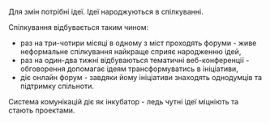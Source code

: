 <!--Думай-->
Для змін потрібні ідеї. Ідеї народжуються в спілкуванні.

Спілкування відбувається таким чином:

- раз на три-чотири місяці в одному з міст проходять форуми - живе неформальне спілкування найкраще сприяє народженню ідей,
- раз на один-два тижні відбуваються тематичні веб-конференції - обговорення допомагає ідеям трансформуватись в ініціативи,
- діє онлайн форум - завдяки йому ініціативи знаходять однодумців та підтримку спільноти.

Система комунікацій діє як інкубатор - ледь чутні ідеї міцніють та стають проектами.

<!--stackedit_data:
eyJoaXN0b3J5IjpbLTE5NTE5ODk0OTcsLTE0NDE1NDEyNzRdfQ
==
-->